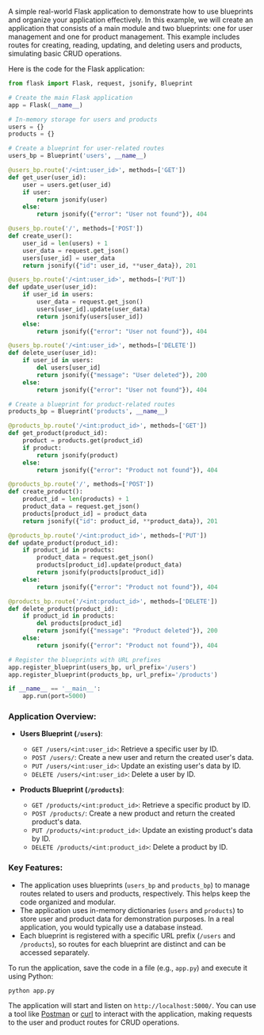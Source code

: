 A simple real-world Flask application to demonstrate how to use blueprints and organize your application effectively. In this example, we will create an application that consists of a main module and two blueprints: one for user management and one for product management. This example includes routes for creating, reading, updating, and deleting users and products, simulating basic CRUD operations.

Here is the code for the Flask application:

```python
from flask import Flask, request, jsonify, Blueprint

# Create the main Flask application
app = Flask(__name__)

# In-memory storage for users and products
users = {}
products = {}

# Create a blueprint for user-related routes
users_bp = Blueprint('users', __name__)

@users_bp.route('/<int:user_id>', methods=['GET'])
def get_user(user_id):
    user = users.get(user_id)
    if user:
        return jsonify(user)
    else:
        return jsonify({"error": "User not found"}), 404

@users_bp.route('/', methods=['POST'])
def create_user():
    user_id = len(users) + 1
    user_data = request.get_json()
    users[user_id] = user_data
    return jsonify({"id": user_id, **user_data}), 201

@users_bp.route('/<int:user_id>', methods=['PUT'])
def update_user(user_id):
    if user_id in users:
        user_data = request.get_json()
        users[user_id].update(user_data)
        return jsonify(users[user_id])
    else:
        return jsonify({"error": "User not found"}), 404

@users_bp.route('/<int:user_id>', methods=['DELETE'])
def delete_user(user_id):
    if user_id in users:
        del users[user_id]
        return jsonify({"message": "User deleted"}), 200
    else:
        return jsonify({"error": "User not found"}), 404

# Create a blueprint for product-related routes
products_bp = Blueprint('products', __name__)

@products_bp.route('/<int:product_id>', methods=['GET'])
def get_product(product_id):
    product = products.get(product_id)
    if product:
        return jsonify(product)
    else:
        return jsonify({"error": "Product not found"}), 404

@products_bp.route('/', methods=['POST'])
def create_product():
    product_id = len(products) + 1
    product_data = request.get_json()
    products[product_id] = product_data
    return jsonify({"id": product_id, **product_data}), 201

@products_bp.route('/<int:product_id>', methods=['PUT'])
def update_product(product_id):
    if product_id in products:
        product_data = request.get_json()
        products[product_id].update(product_data)
        return jsonify(products[product_id])
    else:
        return jsonify({"error": "Product not found"}), 404

@products_bp.route('/<int:product_id>', methods=['DELETE'])
def delete_product(product_id):
    if product_id in products:
        del products[product_id]
        return jsonify({"message": "Product deleted"}), 200
    else:
        return jsonify({"error": "Product not found"}), 404

# Register the blueprints with URL prefixes
app.register_blueprint(users_bp, url_prefix='/users')
app.register_blueprint(products_bp, url_prefix='/products')

if __name__ == '__main__':
    app.run(port=5000)
```

### Application Overview:

- **Users Blueprint (`/users`)**:
  - `GET /users/<int:user_id>`: Retrieve a specific user by ID.
  - `POST /users/`: Create a new user and return the created user's data.
  - `PUT /users/<int:user_id>`: Update an existing user's data by ID.
  - `DELETE /users/<int:user_id>`: Delete a user by ID.

- **Products Blueprint (`/products`)**:
  - `GET /products/<int:product_id>`: Retrieve a specific product by ID.
  - `POST /products/`: Create a new product and return the created product's data.
  - `PUT /products/<int:product_id>`: Update an existing product's data by ID.
  - `DELETE /products/<int:product_id>`: Delete a product by ID.

### Key Features:

- The application uses blueprints (`users_bp` and `products_bp`) to manage routes related to users and products, respectively. This helps keep the code organized and modular.
- The application uses in-memory dictionaries (`users` and `products`) to store user and product data for demonstration purposes. In a real application, you would typically use a database instead.
- Each blueprint is registered with a specific URL prefix (`/users` and `/products`), so routes for each blueprint are distinct and can be accessed separately.

To run the application, save the code in a file (e.g., `app.py`) and execute it using Python:

```shell
python app.py
```

The application will start and listen on `http://localhost:5000/`. You can use a tool like [Postman](https://www.postman.com/) or [curl](https://curl.se/) to interact with the application, making requests to the user and product routes for CRUD operations.
